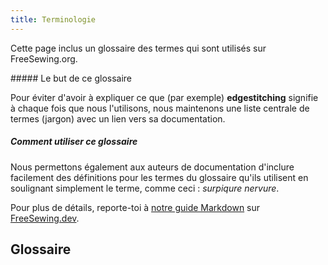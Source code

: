 ```yaml
---
title: Terminologie
---
```


Cette page inclus un glossaire des termes qui sont utilisés sur FreeSewing.org.

<Note>
##### Le but de ce glossaire

Pour éviter d'avoir à expliquer ce que (par exemple) **edgestitching** signifie à chaque fois que nous l'utilisons, nous maintenons une liste centrale de termes (jargon) avec un lien vers sa documentation.

##### Comment utiliser ce glossaire

Nous permettons également aux auteurs de documentation d'inclure facilement des définitions pour les termes du glossaire
qu'ils utilisent en soulignant simplement le terme, comme ceci :
_surpiqure nervure_.

Pour plus de détails, reporte-toi à [notre guide Markdown](https://freesewing.dev/guides/markdown/jargon) sur [FreeSewing.dev](https://freesewing.dev/).

</Note>

## Glossaire

<TermList />
